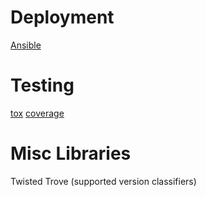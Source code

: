 Deployment
==========

[Ansible](http://www.ansible.com/home)

Testing
=======

[tox](https://pypi.python.org/pypi/tox)
[coverage](https://pypi.python.org/pypi/coverage)

Misc Libraries
==============

Twisted
Trove (supported version classifiers)
